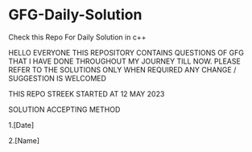 # GFG-Daily-Solution
Check this Repo For Daily Solution in c++

HELLO EVERYONE THIS REPOSITORY CONTAINS QUESTIONS OF GFG THAT I HAVE DONE THROUGHOUT MY JOURNEY TILL NOW. PLEASE REFER TO THE SOLUTIONS ONLY WHEN REQUIRED ANY CHANGE / SUGGESTION IS WELCOMED

THIS REPO STREEK STARTED AT 12 MAY 2023 

SOLUTION ACCEPTING METHOD 


1.[Date]

2.[Name]
